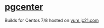 # [pgcenter](https://github.com/lesovsky/pgcenter)

Builds for Centos 7/8 hosted on [yum.jc21.com](https://yum.jc21.com)

